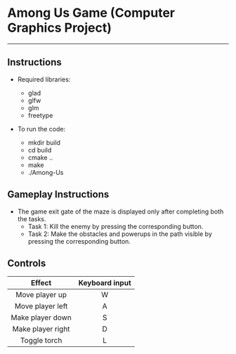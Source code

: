 # Among Us Game (Computer Graphics Project)
---
## Instructions
* Required libraries: 
    * glad 
    * glfw 
    * glm 
    * freetype
* To run the code:
    
    -   mkdir build
    -   cd build
    -   cmake ..
    -   make
    -   ./Among-Us

## Gameplay Instructions
-   The game exit gate of the maze is displayed only after completing both the tasks.
    -   Task 1: Kill the enemy by pressing the corresponding button.
    -   Task 2: Make the obstacles and powerups in the path visible by pressing the corresponding button.


## Controls
|          Effect        |   Keyboard input    |          
|:----------------------:|:-------------------:|
| Move player up         |          W          |
| Move player left       |          A          |
| Make player down       |          S          |
| Make player right      |          D          |
| Toggle torch           |          L          |
